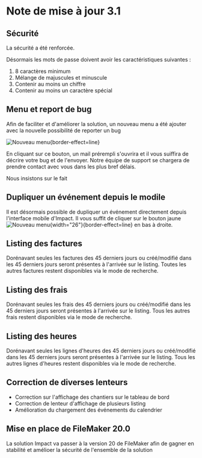 # Note de mise à jour 3.1

## Sécurité

La sécurité a été renforcée.

Désormais les mots de passe doivent avoir les caractéristiques suivantes : 
1. 8 caractères minimum
2. Mélange de majuscules et minuscule
3. Contenir au moins un chiffre
4. Contenir au moins un caractère spécial

## Menu et report de bug
Afin de faciliter et d'améliorer la solution, un nouveau menu a été ajouter avec la nouvelle possibilité de reporter un bug

![Nouveau menu](3.1_new_menu.png){border-effect=line}


En cliquant sur ce bouton, un mail prérempli s'ouvrira et il vous suiffira de décrire votre bug et de l'envoyer. 
Notre équipe de support se chargera de prendre contact avec vous dans les plus bref délais.

Nous insistons sur le fait

## Dupliquer un événement depuis le modile

Il est désormais possible de dupliquer un événement directement depuis l'interface mobile d'Impact.
Il vous suffit de cliquer sur le bouton jaune ![Nouveau menu](eMIAkyh.png){width="26"}{border-effect=line} en bas à droite.

## Listing des factures
Dorénavant seules les factures des 45 derniers jours ou créé/modifié dans les 45 derniers jours seront présentes à l'arrivée sur le listing.
Toutes les autres factures restent disponibles via le mode de recherche.

## Listing des frais
Dorénavant seules les frais des 45 derniers jours ou créé/modifié dans les 45 derniers jours seront présentes à l'arrivée sur le listing.
Tous les autres frais restent disponibles via le mode de recherche.

## Listing des heures
Dorénavant seules les lignes d'heures des 45 derniers jours ou créé/modifié dans les 45 derniers jours seront présentes à l'arrivée sur le listing.
Tous les autres lignes d'heures restent disponibles via le mode de recherche.


## Correction de diverses lenteurs
- Correction sur l'affichage des chantiers sur le tableau de bord
- Correction de lenteur d'affichage de plusieurs listing
- Amélioration du chargement des événements du calendrier


## Mise en place de FileMaker 20.0
La solution Impact va passer à la version 20 de FileMaker afin de gagner en stabilité et amélioer la sécurité de l'ensemble de la solution


